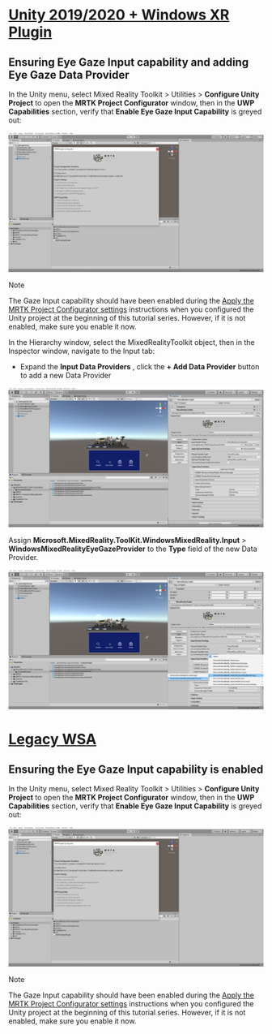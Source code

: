 # [Unity 2019/2020 + Windows XR Plugin](#tab/winxr)

## Ensuring Eye Gaze Input capability and adding Eye Gaze Data Provider

In the Unity menu, select Mixed Reality Toolkit > Utilities > **Configure Unity Project** to open the **MRTK Project Configurator** window, then in the **UWP Capabilities** section, verify that **Enable Eye Gaze Input Capability** is greyed out:

![Unity MRTK Project Configurator window](../images/mr-learning-base/base-08-section1-step1-1.png)

> [!NOTE]
> The Gaze Input capability should have been enabled during the [Apply the MRTK Project Configurator settings](../mr-learning-base-02.md#configuring-the-unity-project) instructions when you configured the Unity project at the beginning of this tutorial series. However, if it is not enabled, make sure you enable it now.

In the Hierarchy window, select the MixedRealityToolkit object, then in the Inspector window, navigate to the Input tab:

* Expand the **Input Data Providers** , click the **+ Add Data Provider** button to add a new Data Provider

![Adding Eye data provider 1](../images/mr-learning-base/base-08-section1-step1-2.png)

Assign **Microsoft.MixedReality.ToolKit.WindowsMixedReality.Input** > **WindowsMixedRealityEyeGazeProvider** to the **Type** field of the new Data Provider.

![Adding Eye data provider 2](../images/mr-learning-base/base-08-section1-step1-3.png)

# [Legacy WSA](#tab/wsa)

## Ensuring the Eye Gaze Input capability is enabled

In the Unity menu, select Mixed Reality Toolkit > Utilities > **Configure Unity Project** to open the **MRTK Project Configurator** window, then in the **UWP Capabilities** section, verify that **Enable Eye Gaze Input Capability** is greyed out:

![Unity MRTK Project Configurator window](../images/mr-learning-base/base-08-section1-step1-1.png)

> [!NOTE]
> The Gaze Input capability should have been enabled during the [Apply the MRTK Project Configurator settings](../mr-learning-base-02.md#creating-the-scene-and-configuring-mrtk) instructions when you configured the Unity project at the beginning of this tutorial series. However, if it is not enabled, make sure you enable it now.
